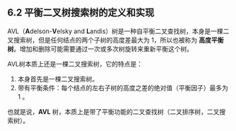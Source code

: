 ## 6.2 平衡二叉树搜索树的定义和实现

AVL（**A**delson-**V**elsky and **L**andis）树是一种自平衡二叉查找树，本身是一棵二叉搜索树，但是任何结点的两个子树的高度差最大为 $1$，所以也被称为 **高度平衡树**。增加和删除可能需要通过一次或多次树旋转来重新平衡这个树。

AVL树本质上还是一棵二叉搜索树，它的特点是：
1. 本身首先是一棵二叉搜索树。
2. 带有平衡条件：每个结点的左右子树的高度之差的绝对值（平衡因子）最多为 $1$ 。

也就是说，**AVL** 树，本质上是带了平衡功能的二叉查找树（二叉排序树，二叉搜索树）。

